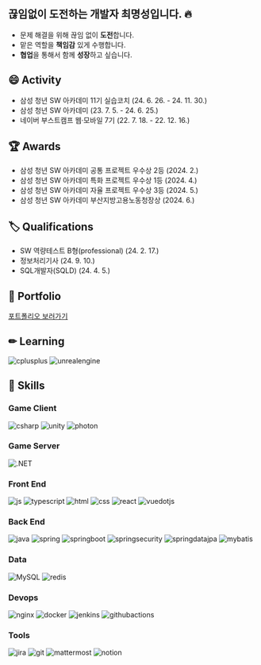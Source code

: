 ## 끊임없이 도전하는 개발자 최명성입니다. 🔥
- 문제 해결을 위해 끊임 없이 **도전**합니다.
- 맡은 역할을 **책임감** 있게 수행합니다.
- **협업**을 통해서 함께 **성장**하고 싶습니다.

## 😄 Activity
- 삼성 청년 SW 아카데미 11기 실습코치 (24. 6. 26. - 24. 11. 30.)
- 삼성 청년 SW 아카데미 (23. 7. 5. - 24. 6. 25.)
- 네이버 부스트캠프 웹·모바일 7기 (22. 7. 18. - 22. 12. 16.)

## 🏆 Awards
- 삼성 청년 SW 아카데미 공통 프로젝트 우수상 2등 (2024. 2.)
- 삼성 청년 SW 아카데미 특화 프로젝트 우수상 1등 (2024. 4.)
- 삼성 청년 SW 아카데미 자율 프로젝트 우수상 3등 (2024. 5.)
- 삼성 청년 SW 아카데미 부산지방고용노동청장상 (2024. 6.)
  
## 🏷 Qualifications
- SW 역량테스트 B형(professional) (24. 2. 17.)
- 정보처리기사 (24. 9. 10.)
- SQL개발자(SQLD) (24. 4. 5.)

## 🎨 Portfolio
[포트폴리오 보러가기](https://www.canva.com/design/DAGTs74uK_8/y_LBA31WJUo8lLljdcDJYA/view?utm_content=DAGTs74uK_8&utm_campaign=designshare&utm_medium=link&utm_source=editor)
## ✏ Learning
![cplusplus](https://img.shields.io/badge/cplusplus-00599C?style=for-the-badge&logo=cplusplus&logoColor=white)
![unrealengine](https://img.shields.io/badge/unrealengine-0E1128?style=for-the-badge&logo=unrealengine&logoColor=white)
## 🔨 Skills
### Game Client
![csharp](https://img.shields.io/badge/csharp-512BD4?style=for-the-badge&logo=csharp&logoColor=white)
![unity](https://img.shields.io/badge/unity-222324?style=for-the-badge&logo=unity&logoColor=white)
![photon](https://img.shields.io/badge/photon-004480?style=for-the-badge&logo=photon&logoColor=white)

### Game Server
![.NET](https://img.shields.io/badge/dotnet-512BD4?style=for-the-badge&logo=dotnet&logoColor=white)

### Front End
![js](https://img.shields.io/badge/JavaScript-F7DF1E?style=for-the-badge&logo=JavaScript&logoColor=white)
![typescript](https://img.shields.io/badge/typescript-3178C6?style=for-the-badge&logo=typescript&logoColor=white)
![html](https://img.shields.io/badge/HTML5-E34F26?style=for-the-badge&logo=html5&logoColor=white)
![css](https://img.shields.io/badge/CSS-239120?&style=for-the-badge&logo=css3&logoColor=white)
![react](https://img.shields.io/badge/React-20232A?style=for-the-badge&logo=react&logoColor=61DAFB)
![vuedotjs](https://img.shields.io/badge/vuejs-4FC08D?style=for-the-badge&logo=vuedotjs&logoColor=61DAFB)  

### Back End
![java](https://img.shields.io/badge/Java-ED8B00?style=for-the-badge&logo=openjdk&logoColor=white)
![spring](https://img.shields.io/badge/Spring-6DB33F?style=for-the-badge&logo=spring&logoColor=white) 
![springboot](https://img.shields.io/badge/springboot-6DB33F?style=for-the-badge&logo=springboot&logoColor=white) 
![springsecurity](https://img.shields.io/badge/springsecurity-6DB33F?style=for-the-badge&logo=springsecurity&logoColor=white) 
![springdatajpa](https://img.shields.io/badge/springdatajpa-6DB33F?style=for-the-badge&logo=springdatajpa&logoColor=white) 
![mybatis](https://img.shields.io/badge/mybatis-020203?style=for-the-badge&logo=mybatis&logoColor=white) 

### Data
![MySQL](https://img.shields.io/badge/mysql-4479A1.svg?style=for-the-badge&logo=mysql&logoColor=white)
![redis](https://img.shields.io/badge/redis-FF4438.svg?style=for-the-badge&logo=redis&logoColor=white)

### Devops
![nginx](https://img.shields.io/badge/nginx-009639.svg?style=for-the-badge&logo=nginx&logoColor=white)
![docker](https://img.shields.io/badge/docker-2496ED.svg?style=for-the-badge&logo=docker&logoColor=white)
![jenkins](https://img.shields.io/badge/mysql-D24939.svg?style=for-the-badge&logo=jenkins&logoColor=white)
![githubactions](https://img.shields.io/badge/githubactions-2088FF.svg?style=for-the-badge&logo=githubactions&logoColor=white)

### Tools
![jira](https://img.shields.io/badge/jira-0052CC.svg?style=for-the-badge&logo=jira&logoColor=white)
![git](https://img.shields.io/badge/git-F05032.svg?style=for-the-badge&logo=git&logoColor=white)
![mattermost](https://img.shields.io/badge/mattermost-0058CC.svg?style=for-the-badge&logo=mattermost&logoColor=white)
![notion](https://img.shields.io/badge/notion-000000.svg?style=for-the-badge&logo=notion&logoColor=white)


<!--
**thingseong/thingseong** is a ✨ _special_ ✨ repository because its `README.md` (this file) appears on your GitHub profile.

Here are some ideas to get you started:

- 🔭 I’m currently working on ...
- 🌱 I’m currently learning ...
- 👯 I’m looking to collaborate on ...
- 🤔 I’m looking for help with ...
- 💬 Ask me about ...
- 📫 How to reach me: ...
- 😄 Pronouns: ...
- ⚡ Fun fact: ...
-->
